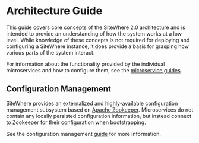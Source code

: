 # Architecture Guide

This guide covers core concepts of the SiteWhere 2.0 architecture and is intended
to provide an understanding of how the system works at a low level. While knowledge
of these concepts is not required for deploying and configuring a SiteWhere instance,
it does provide a basis for grasping how various parts of the system interact.

For information about the functionality provided by the individual microservices
and how to configure them, see the [microservice guides](../microservices/).

## Configuration Management

SiteWhere provides an externalized and highly-available configuration management
subsystem based on [Apache Zookeeper](https://zookeeper.apache.org/). Microservices
do not contain any locally persisted configuration information, but instead
connect to Zookeeper for their configuration when bootstrapping.

See the configuration management [guide](./configuration-management.md) for more information.
